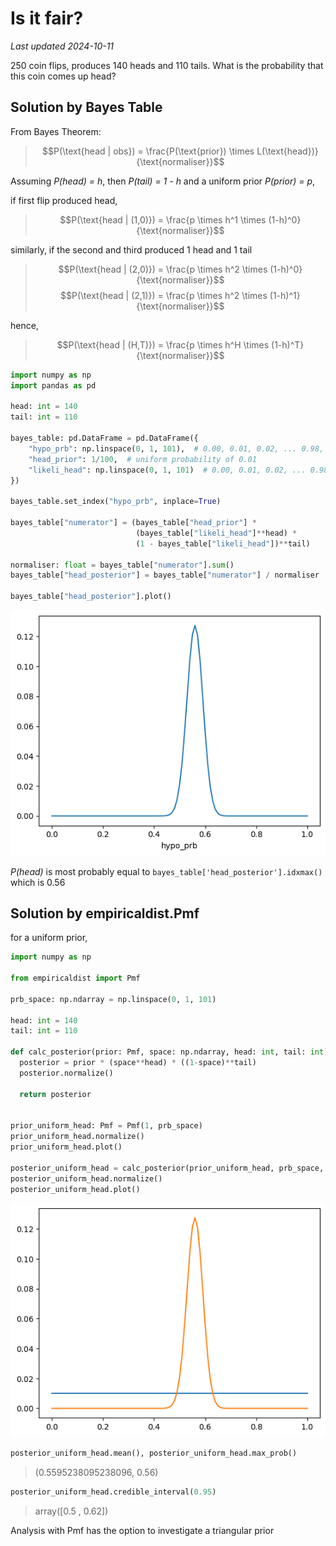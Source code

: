 # Is it fair?
*Last updated 2024-10-11*

250 coin flips, produces 140 heads and 110 tails. What is the probability that this coin comes up head?

## Solution by Bayes Table

From Bayes Theorem:
> $$P(\text{head | obs}) = \frac{P(\text{prior}) \times L(\text{head})}{\text{normaliser}}$$

Assuming *P(head) = h*, then *P(tail) = 1 - h* and a uniform prior *P(prior) = p*,

if first flip produced head,
> $$P(\text{head | (1,0)}) = \frac{p \times h^1 \times (1-h)^0}{\text{normaliser}}$$

similarly, if the second and third produced 1 head and 1 tail
> $$P(\text{head | (2,0)}) = \frac{p \times h^2 \times (1-h)^0}{\text{normaliser}}$$
> $$P(\text{head | (2,1)}) = \frac{p \times h^2 \times (1-h)^1}{\text{normaliser}}$$

hence,
> $$P(\text{head | (H,T)}) = \frac{p \times h^H \times (1-h)^T}{\text{normaliser}}$$

```python
import numpy as np
import pandas as pd

head: int = 140
tail: int = 110

bayes_table: pd.DataFrame = pd.DataFrame({
    "hypo_prb": np.linspace(0, 1, 101),  # 0.00, 0.01, 0.02, ... 0.98, 0.99, 1.00
    "head_prior": 1/100,  # uniform probability of 0.01
    "likeli_head": np.linspace(0, 1, 101)  # 0.00, 0.01, 0.02, ... 0.98, 0.99, 1.00
})

bayes_table.set_index("hypo_prb", inplace=True)

bayes_table["numerator"] = (bayes_table["head_prior"] *
                            (bayes_table["likeli_head"]**head) *
                            (1 - bayes_table["likeli_head"])**tail)

normaliser: float = bayes_table["numerator"].sum()
bayes_table["head_posterior"] = bayes_table["numerator"] / normaliser

bayes_table["head_posterior"].plot()
```

![](images/bayes_table_plot.png "Bayes Table Plot")

*P(head)* is most probably equal to `bayes_table['head_posterior'].idxmax()` which is 0.56

## Solution by empiricaldist.Pmf
for a uniform prior,

```python
import numpy as np

from empiricaldist import Pmf

prb_space: np.ndarray = np.linspace(0, 1, 101)

head: int = 140
tail: int = 110

def calc_posterior(prior: Pmf, space: np.ndarray, head: int, tail: int) -> Pmf:
  posterior = prior * (space**head) * ((1-space)**tail)
  posterior.normalize()

  return posterior


prior_uniform_head: Pmf = Pmf(1, prb_space)
prior_uniform_head.normalize()
prior_uniform_head.plot()

posterior_uniform_head = calc_posterior(prior_uniform_head, prb_space, head, tail)
posterior_uniform_head.normalize()
posterior_uniform_head.plot()
```
![](images/Pmf_uniform_plot.png "Posterior probability of head for coin flip with uniform prior")

```python
posterior_uniform_head.mean(), posterior_uniform_head.max_prob()
```
> (0.5595238095238096, 0.56)

```python
posterior_uniform_head.credible_interval(0.95)
```
> array([0.5 , 0.62])

Analysis with Pmf has the option to investigate a triangular prior


